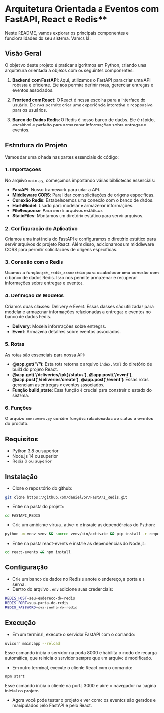 # Arquitetura Orientada a Eventos com FastAPI, React e Redis**

Neste README, vamos explorar os principais componentes e funcionalidades do seu sistema. Vamos lá:

## Visão Geral

O objetivo deste projeto é praticar algoritmos em Python, criando uma arquitetura orientada a objetos com os seguintes componentes:

1. **Backend com FastAPI**: Aqui, utilizamos o FastAPI para criar uma API robusta e eficiente. Ele nos permite definir rotas, gerenciar entregas e eventos associados.

2. **Frontend com React**: O React é nossa escolha para a interface do usuário. Ele nos permite criar uma experiência interativa e responsiva para os usuários.

3. **Banco de Dados Redis**: O Redis é nosso banco de dados. Ele é rápido, escalável e perfeito para armazenar informações sobre entregas e eventos.

## Estrutura do Projeto

Vamos dar uma olhada nas partes essenciais do código:

### 1. Importações

No arquivo `main.py`, começamos importando várias bibliotecas essenciais:

- **FastAPI**: Nosso framework para criar a API.
- **Middleware CORS**: Para lidar com solicitações de origens específicas.
- **Conexão Redis**: Estabelecemos uma conexão com o banco de dados.
- **HashModel**: Usado para modelar e armazenar informações.
- **FileResponse**: Para servir arquivos estáticos.
- **StaticFiles**: Montamos um diretório estático para servir arquivos.

### 2. Configuração do Aplicativo

Criamos uma instância do FastAPI e configuramos o diretório estático para servir arquivos do projeto React. Além disso, adicionamos um middleware CORS para permitir solicitações de origens específicas.

### 3. Conexão com o Redis

Usamos a função `get_redis_connection` para estabelecer uma conexão com o banco de dados Redis. Isso nos permite armazenar e recuperar informações sobre entregas e eventos.

### 4. Definição de Modelos

Criamos duas classes: Delivery e Event. 
Essas classes são utilizadas para modelar e armazenar informações relacionadas a entregas e eventos no banco de dados Redis.

- **Delivery**: Modela informações sobre entregas.
- **Event**: Armazena detalhes sobre eventos associados.

### 5. Rotas

As rotas são essenciais para nossa API:

- **@app.get("/")**: Esta rota retorna o arquivo `index.html` do diretório de build do projeto React.
- **@app.get('/deliveries/{pk}/status')**, **@app.post('/event')**, **@app.post('/deliveries/create')**, **@app.post('/event')**: Essas rotas gerenciam as entregas e eventos associados.
- **Função build_state**: Essa função é crucial para construir o estado do sistema.

### 6. Funções

O arquivo `consumers.py` contém funções relacionadas ao status e eventos do produto.

## Requisitos

- Python 3.8 ou superior
- Node.js 14 ou superior
- Redis 6 ou superior

## Instalação

- Clone o repositório do github:

```bash
git clone https://github.com/danielvor/FastAPI_Redis.git
```

- Entre na pasta do projeto:

```bash
cd FASTAPI_REDIS
```

- Crie um ambiente virtual, ative-o e Instale as dependências do Python:

```bash
python -m venv venv && source venv/bin/activate && pip install -r requirements.txt
```

- Entre na pasta react-events e instale as dependências do Node.js:

```bash
cd react-events && npm install
```

## Configuração

- Crie um banco de dados no Redis e anote o endereço, a porta e a senha.
- Dentro do arquivo `.env` adicione suas credenciais:

```bash
REDIS_HOST=seu-endereco-do-redis
REDIS_PORT=sua-porta-do-redis
REDIS_PASSWORD=sua-senha-do-redis
```

## Execução

- Em um terminal, execute o servidor FastAPI com o comando:

```bash
uvicorn main:app --reload
```

Esse comando inicia o servidor na porta 8000 e habilita o modo de recarga automática, que reinicia o servidor sempre que um arquivo é modificado.

- Em outro terminal, execute o cliente React com o comando:

```bash
npm start
```

Esse comando inicia o cliente na porta 3000 e abre o navegador na página inicial do projeto.

- Agora você pode testar o projeto e ver como os eventos são gerados e manipulados pelo FastAPI e pelo React.